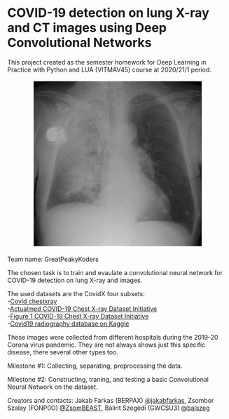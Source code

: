 # COVID-19 detection on lung X-ray and CT images using Deep Convolutional Networks

This project created as the semester homework for Deep Learning in Practice with Python and LUA (VITMAV45) course at 2020/21/1 period.

<p align="center">
  <img src="xray2.gif" alt="animated" />
</p>

Team name: GreatPeakyKoders

The chosen task is to train and evaulate a convolutional neural network for COVID-19 detection on lung X-ray and images.

The used datasets are the CovidX four subsets: <br/>
-[Covid chestxray](https://github.com/ieee8023/covid-chestxray-dataset) <br/>
-[Actualmed COVID-19 Chest X-ray Dataset Initiative](https://github.com/agchung/Actualmed-COVID-chestxray-dataset) <br/>
-[Figure 1 COVID-19 Chest X-ray Dataset Initiative](https://github.com/agchung/Figure1-COVID-chestxray-dataset) <br/>
-[Covid19 radiography database on Kaggle](https://www.kaggle.com/tawsifurrahman/covid19-radiography-database) <br/>

These images were collected from different hospitals during the 2019-20 Corona virus pandemic. They are not always shows just this specific disease, there several other types too.

Milestone #1:
Collecting, separating, preprocessing the data.

Milestone #2:
Constructing, traning, and testing a basic Convolutional Neural Network on the dataset.

Creators and contacts: Jakab Farkas (BERPAX) [@jakabfarkas](https://github.com/jakabfarkas), Zsombor Szalay (FONP0O) [@ZsomBEAST](https://github.com/ZsomBEAST), Bálint Szegedi (GWCSU3) [@balszeg](https://github.com/balszeg)
